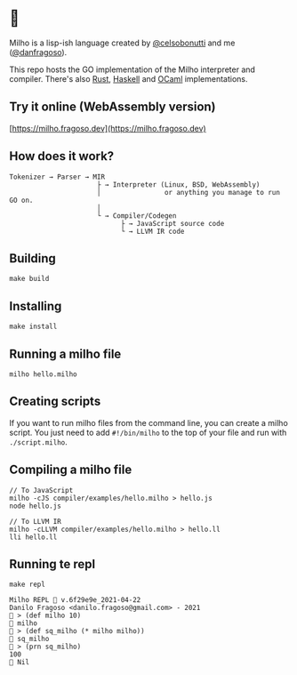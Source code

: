 # 🌽

Milho is a lisp-ish language created by [@celsobonutti](https://github.com/celsobonutti) and me ([@danfragoso](https://github.com/danfragoso)).

This repo hosts the GO implementation of the Milho interpreter and compiler. There's also [Rust](https://github.com/celsobonutti/milho-rust), [Haskell](https://github.com/celsobonutti/milho-rust) and [OCaml](https://github.com/renatoalencar/milho-ocaml) implementations.

## Try it online (WebAssembly version)
[https://milho.fragoso.dev](https://milho.fragoso.dev)

## How does it work?
```
Tokenizer → Parser → MIR
                      ├ → Interpreter (Linux, BSD, WebAssembly)
                      │                or anything you manage to run GO on.
                      │
                      └ → Compiler/Codegen
                            ├ → JavaScript source code
                            └ → LLVM IR code
```

## Building
```
make build
```

## Installing
```
make install
```
## Running a milho file
```
milho hello.milho
```
## Creating scripts
If you want to run milho files from the command line, you can create a milho script.
You just need to add ```#!/bin/milho``` to the top of your file and run with ```./script.milho```.
## Compiling a milho file
```
// To JavaScript
milho -cJS compiler/examples/hello.milho > hello.js
node hello.js
```
```
// To LLVM IR
milho -cLLVM compiler/examples/hello.milho > hello.ll
lli hello.ll
```

## Running te repl
```
make repl
```

```
Milho REPL 🌽 v.6f29e9e_2021-04-22
Danilo Fragoso <danilo.fragoso@gmail.com> - 2021
🌽 > (def milho 10)
🍿 milho
🌽 > (def sq_milho (* milho milho))
🍿 sq_milho
🌽 > (prn sq_milho)
100
🍿 Nil
```